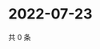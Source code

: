 # 2022-07-23

共 0 条

<!-- BEGIN WEIBO -->
<!-- 最后更新时间 Sat Jul 23 2022 09:39:27 GMT+0800 (China Standard Time) -->

<!-- END WEIBO -->
